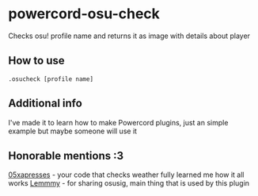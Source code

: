 # powercord-osu-check

Checks osu! profile name and returns it as image with details about player

## How to use

`.osucheck [profile name]`

## Additional info

I've made it to learn how to make Powercord plugins, just an simple example but maybe someone will use it

## Honorable mentions :3

[05xapresses](https://github.com/05xapresses) - your code that checks weather fully learned me how it all works
[Lemmmy](https://github.com/Lemmmy) - for sharing osusig, main thing that is used by this plugin
